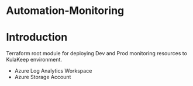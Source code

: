 # Automation-Monitoring

# Introduction 
Terraform root module for deploying Dev and Prod monitoring resources to KulaKeep environment.

- Azure Log Analytics Workspace
- Azure Storage Account
